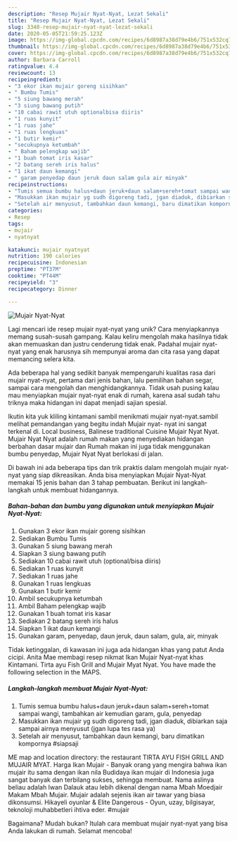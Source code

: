 ```yaml
---
description: "Resep Mujair Nyat-Nyat, Lezat Sekali"
title: "Resep Mujair Nyat-Nyat, Lezat Sekali"
slug: 3340-resep-mujair-nyat-nyat-lezat-sekali
date: 2020-05-05T21:59:25.123Z
image: https://img-global.cpcdn.com/recipes/6d8987a38d79e4b6/751x532cq70/mujair-nyat-nyat-foto-resep-utama.jpg
thumbnail: https://img-global.cpcdn.com/recipes/6d8987a38d79e4b6/751x532cq70/mujair-nyat-nyat-foto-resep-utama.jpg
cover: https://img-global.cpcdn.com/recipes/6d8987a38d79e4b6/751x532cq70/mujair-nyat-nyat-foto-resep-utama.jpg
author: Barbara Carroll
ratingvalue: 4.4
reviewcount: 13
recipeingredient:
- "3 ekor ikan mujair goreng sisihkan"
- " Bumbu Tumis"
- "5 siung bawang merah"
- "3 siung bawang putih"
- "10 cabai rawit utuh optionalbisa diiris"
- "1 ruas kunyit"
- "1 ruas jahe"
- "1 ruas lengkuas"
- "1 butir kemir"
- "secukupnya ketumbah"
- " Baham pelengkap wajib"
- "1 buah tomat iris kasar"
- "2 batang sereh iris halus"
- "1 ikat daun kemangi"
- " garam penyedap daun jeruk daun salam gula air minyak"
recipeinstructions:
- "Tumis semua bumbu halus+daun jeruk+daun salam+sereh+tomat sampai wangi, tambahkan air kemudian garam, gula, penyedap"
- "Masukkan ikan mujair yg sudh digoreng tadi, jgan diaduk, dibiarkan saja sampai airnya menyusut (jgan lupa tes rasa ya)"
- "Setelah air menyusut, tambahkan daun kemangi, baru dimatikan kompornya #siapsaji"
categories:
- Resep
tags:
- mujair
- nyatnyat

katakunci: mujair nyatnyat 
nutrition: 190 calories
recipecuisine: Indonesian
preptime: "PT37M"
cooktime: "PT44M"
recipeyield: "3"
recipecategory: Dinner

---
```



![Mujair Nyat-Nyat](https://img-global.cpcdn.com/recipes/6d8987a38d79e4b6/751x532cq70/mujair-nyat-nyat-foto-resep-utama.jpg)

Lagi mencari ide resep mujair nyat-nyat yang unik? Cara menyiapkannya memang susah-susah gampang. Kalau keliru mengolah maka hasilnya tidak akan memuaskan dan justru cenderung tidak enak. Padahal mujair nyat-nyat yang enak harusnya sih mempunyai aroma dan cita rasa yang dapat memancing selera kita.

Ada beberapa hal yang sedikit banyak mempengaruhi kualitas rasa dari mujair nyat-nyat, pertama dari jenis bahan, lalu pemilihan bahan segar, sampai cara mengolah dan menghidangkannya. Tidak usah pusing kalau mau menyiapkan mujair nyat-nyat enak di rumah, karena asal sudah tahu triknya maka hidangan ini dapat menjadi sajian spesial.

Ikutin kita yuk kliling kintamani sambil menikmati mujair nyat-nyat.sambil melihat pemandangan yang begitu indah Mujair nyat- nyat ini sangat terkenal di. Local business, Balinese traditional Cuisine Mujair Nyat Nyat. Mujair Nyat Nyat adalah rumah makan yang menyediakan hidangan berbahan dasar mujair dan Rumah makan ini juga tidak menggunakan bumbu penyedap, Mujair Nyat Nyat berlokasi di jalan.


Di bawah ini ada beberapa tips dan trik praktis dalam mengolah mujair nyat-nyat yang siap dikreasikan. Anda bisa menyiapkan Mujair Nyat-Nyat memakai 15 jenis bahan dan 3 tahap pembuatan. Berikut ini langkah-langkah untuk membuat hidangannya.

<!--inarticleads1-->

##### Bahan-bahan dan bumbu yang digunakan untuk menyiapkan Mujair Nyat-Nyat:

1. Gunakan 3 ekor ikan mujair goreng sisihkan
1. Sediakan  Bumbu Tumis
1. Gunakan 5 siung bawang merah
1. Siapkan 3 siung bawang putih
1. Sediakan 10 cabai rawit utuh (optional/bisa diiris)
1. Sediakan 1 ruas kunyit
1. Sediakan 1 ruas jahe
1. Gunakan 1 ruas lengkuas
1. Gunakan 1 butir kemir
1. Ambil secukupnya ketumbah
1. Ambil  Baham pelengkap wajib
1. Gunakan 1 buah tomat iris kasar
1. Sediakan 2 batang sereh iris halus
1. Siapkan 1 ikat daun kemangi
1. Gunakan  garam, penyedap, daun jeruk, daun salam, gula, air, minyak


Tidak ketinggalan, di kawasan ini juga ada hidangan khas yang patut Anda cicipi. Anita Mae membagi resep nikmat Ikan Mujair Nyat-nyat khas Kintamani. Tirta ayu Fish Grill and Mujair Myat Nyat. You have made the following selection in the MAPS. 

<!--inarticleads2-->

##### Langkah-langkah membuat Mujair Nyat-Nyat:

1. Tumis semua bumbu halus+daun jeruk+daun salam+sereh+tomat sampai wangi, tambahkan air kemudian garam, gula, penyedap
1. Masukkan ikan mujair yg sudh digoreng tadi, jgan diaduk, dibiarkan saja sampai airnya menyusut (jgan lupa tes rasa ya)
1. Setelah air menyusut, tambahkan daun kemangi, baru dimatikan kompornya #siapsaji


ME map and location directory: the restaurant TIRTA AYU FISH GRILL AND MUJAIR MYAT. Harga Ikan Mujair - Banyak orang yang mengira bahwa ikan mujair itu sama dengan ikan nila Budidaya ikan mujair di Indonesia juga sangat banyak dan terbilang sukses, sehingga membuat. Nama aslinya beliau adalah Iwan Dalauk atau lebih dikenal dengan nama Mbah Moedjair Makam Mbah Mujair. Mujair adalah sejenis ikan air tawar yang biasa dikonsumsi. Hikayeli oyunlar &amp; Elite Dangerous - Oyun, uzay, bilgisayar, teknoloji muhabbetleri ihtiva eder. #mujair 

Bagaimana? Mudah bukan? Itulah cara membuat mujair nyat-nyat yang bisa Anda lakukan di rumah. Selamat mencoba!
